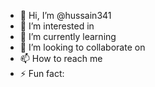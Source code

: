 - 👋 Hi, I’m @hussain341
- 👀 I’m interested in
- 🌱 I’m currently learning 
- 💞️ I’m looking to collaborate on
- 📫 How to reach me 
- ⚡ Fun fact:
<!---
hussain341/hussain341 is a ✨ special ✨ repository because its `README.md` (this file) appears on your GitHub profile.
You can click the Preview link to take a look at your changes.
--->
